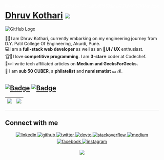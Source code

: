 # ![](https://github.com/Akash-Salvi/Akash-Salvi/blob/master/Hello(1).gif)[Dhruv Kothari](https://github.com/kothariji) <img src="https://raw.githubusercontent.com/MartinHeinz/MartinHeinz/master/wave.gif" width="30px">
![GitHub Logo](https://github.com/kothariji/kothariji/blob/master/dhruv%20github%20banner.png)

👨‍🎓I am Dhruv Kothari, currently embarking on my engineering journey from D.Y. Patil College Of Engineering, Akurdi, Pune. <br />
💻I am a **full-stack web developer** as well as an 📱**UI / UX** enthusiast.<br />
🏆🥇I love **competitive programming**. I am **3-star⭐️** coder at Codechef.<br />
📝✏️I write tech affiliated articles on **Medium and GeeksForGeeks.** <br />
🙌 I am **sub 50 CUBER**, a **philatelist** and **numismatist** 💷 💰.<br />


[![Badge](https://cp-logo.vercel.app/codechef/kothariji)](https://www.codechef.com/users/kothariji)
[![Badge](https://cp-logo.vercel.app/codeforces/kothariji)](https://codeforces.com/profile/kothariji)
---

|<img src="https://github-readme-stats.vercel.app/api?username=kothariji&&show_icons=true&count_private=true"/>|<img src="https://github-readme-streak-stats.herokuapp.com/?user=kothariji"/>|
|---|---|
 
 ---

## Connect with me  
<div align="center">
 <a href="https://www.linkedin.com/in/kotharidhruv/" target="_blank">
<img src=https://img.shields.io/badge/linkedin-%231E77B5.svg?&style=for-the-badge&logo=linkedin&logoColor=white alt=linkedin style="margin-bottom: 5px;" />
</a>
<a href="https://github.com/kothariji" target="_blank">
<img src=https://img.shields.io/badge/github-%2324292e.svg?&style=for-the-badge&logo=github&logoColor=white alt=github style="margin-bottom: 5px;" />
</a>
<a href="https://twitter.com/_kothariji" target="_blank">
<img src=https://img.shields.io/badge/twitter-%2300acee.svg?&style=for-the-badge&logo=twitter&logoColor=white alt=twitter style="margin-bottom: 5px;" />
</a>
<a href="https://dev.to/kothariji" target="_blank">
<img src=https://img.shields.io/badge/dev.to-%2308090A.svg?&style=for-the-badge&logo=dev.to&logoColor=white alt=devto style="margin-bottom: 5px;" />
</a>
<a href="https://stackoverflow.com/users/12383316/dhruv-kothari" target="_blank">
<img src=https://img.shields.io/badge/stackoverflow-%23F28032.svg?&style=for-the-badge&logo=stackoverflow&logoColor=white alt=stackoverflow style="margin-bottom: 5px;" />
</a>
<a href="https://medium.com/@kotharidhruv25" target="_blank">
<img src=https://img.shields.io/badge/medium-%23292929.svg?&style=for-the-badge&logo=medium&logoColor=white alt=medium style="margin-bottom: 5px;" />
</a>  
<a href="https://www.facebook.com/kotharidhruv25/" target="_blank">
<img src=https://img.shields.io/badge/facebook-%232E87FB.svg?&style=for-the-badge&logo=facebook&logoColor=white alt=facebook style="margin-bottom: 5px;" />
</a>
<a href="https://instagram.com/junior.kothari" target="_blank">
<img src=https://img.shields.io/badge/instagram-%23000000.svg?&style=for-the-badge&logo=instagram&logoColor=white alt=instagram style="margin-bottom: 5px;" />
</a>
</div>

<p align="center">
  <a href='https://github.com/kothariji/'>
    <img width="75%" src="https://github.com/kothariji/kothariji/blob/master/kotharijimatrics.svg"/>
  </a>
</p>




